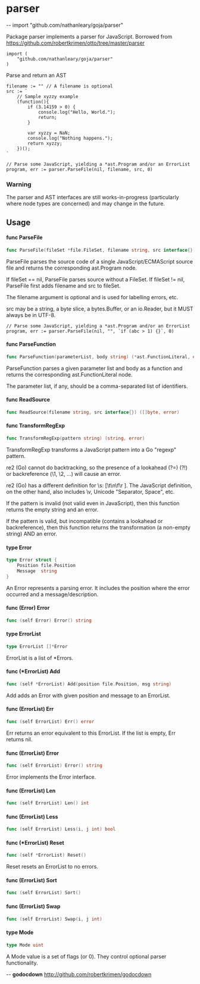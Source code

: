 # parser
--
    import "github.com/nathanleary/goja/parser"

Package parser implements a parser for JavaScript. Borrowed from https://github.com/robertkrimen/otto/tree/master/parser

    import (
        "github.com/nathanleary/goja/parser"
    )

Parse and return an AST

    filename := "" // A filename is optional
    src := `
        // Sample xyzzy example
        (function(){
            if (3.14159 > 0) {
                console.log("Hello, World.");
                return;
            }

            var xyzzy = NaN;
            console.log("Nothing happens.");
            return xyzzy;
        })();
    `

    // Parse some JavaScript, yielding a *ast.Program and/or an ErrorList
    program, err := parser.ParseFile(nil, filename, src, 0)


### Warning

The parser and AST interfaces are still works-in-progress (particularly where
node types are concerned) and may change in the future.

## Usage

#### func  ParseFile

```go
func ParseFile(fileSet *file.FileSet, filename string, src interface{}, mode Mode) (*ast.Program, error)
```
ParseFile parses the source code of a single JavaScript/ECMAScript source file
and returns the corresponding ast.Program node.

If fileSet == nil, ParseFile parses source without a FileSet. If fileSet != nil,
ParseFile first adds filename and src to fileSet.

The filename argument is optional and is used for labelling errors, etc.

src may be a string, a byte slice, a bytes.Buffer, or an io.Reader, but it MUST
always be in UTF-8.

    // Parse some JavaScript, yielding a *ast.Program and/or an ErrorList
    program, err := parser.ParseFile(nil, "", `if (abc > 1) {}`, 0)

#### func  ParseFunction

```go
func ParseFunction(parameterList, body string) (*ast.FunctionLiteral, error)
```
ParseFunction parses a given parameter list and body as a function and returns
the corresponding ast.FunctionLiteral node.

The parameter list, if any, should be a comma-separated list of identifiers.

#### func  ReadSource

```go
func ReadSource(filename string, src interface{}) ([]byte, error)
```

#### func  TransformRegExp

```go
func TransformRegExp(pattern string) (string, error)
```
TransformRegExp transforms a JavaScript pattern into a Go "regexp" pattern.

re2 (Go) cannot do backtracking, so the presence of a lookahead (?=) (?!) or
backreference (\1, \2, ...) will cause an error.

re2 (Go) has a different definition for \s: [\t\n\f\r ]. The JavaScript
definition, on the other hand, also includes \v, Unicode "Separator, Space",
etc.

If the pattern is invalid (not valid even in JavaScript), then this function
returns the empty string and an error.

If the pattern is valid, but incompatible (contains a lookahead or
backreference), then this function returns the transformation (a non-empty
string) AND an error.

#### type Error

```go
type Error struct {
	Position file.Position
	Message  string
}
```

An Error represents a parsing error. It includes the position where the error
occurred and a message/description.

#### func (Error) Error

```go
func (self Error) Error() string
```

#### type ErrorList

```go
type ErrorList []*Error
```

ErrorList is a list of *Errors.

#### func (*ErrorList) Add

```go
func (self *ErrorList) Add(position file.Position, msg string)
```
Add adds an Error with given position and message to an ErrorList.

#### func (ErrorList) Err

```go
func (self ErrorList) Err() error
```
Err returns an error equivalent to this ErrorList. If the list is empty, Err
returns nil.

#### func (ErrorList) Error

```go
func (self ErrorList) Error() string
```
Error implements the Error interface.

#### func (ErrorList) Len

```go
func (self ErrorList) Len() int
```

#### func (ErrorList) Less

```go
func (self ErrorList) Less(i, j int) bool
```

#### func (*ErrorList) Reset

```go
func (self *ErrorList) Reset()
```
Reset resets an ErrorList to no errors.

#### func (ErrorList) Sort

```go
func (self ErrorList) Sort()
```

#### func (ErrorList) Swap

```go
func (self ErrorList) Swap(i, j int)
```

#### type Mode

```go
type Mode uint
```

A Mode value is a set of flags (or 0). They control optional parser
functionality.

--
**godocdown** http://github.com/robertkrimen/godocdown
